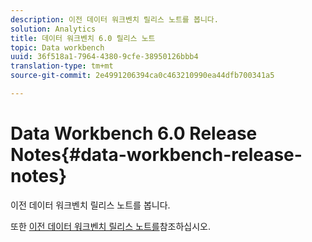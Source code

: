 ```yaml
---
description: 이전 데이터 워크벤치 릴리스 노트를 봅니다.
solution: Analytics
title: 데이터 워크벤치 6.0 릴리스 노트
topic: Data workbench
uuid: 36f518a1-7964-4380-9cfe-38950126bbb4
translation-type: tm+mt
source-git-commit: 2e4991206394ca0c463210990ea44dfb700341a5

---
```



# Data Workbench 6.0 Release Notes{#data-workbench-release-notes}

이전 데이터 워크벤치 릴리스 노트를 봅니다.

또한 [이전 데이터 워크벤치 릴리스 노트를](https://docs.adobe.com/content/help/en/data-workbench/using/release-notes/c-release-notes-insight-600.html)참조하십시오.
